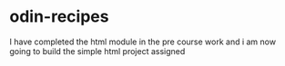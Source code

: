 # odin-recipes
I have completed the html module in the pre course work and i am now going to build the simple html project assigned